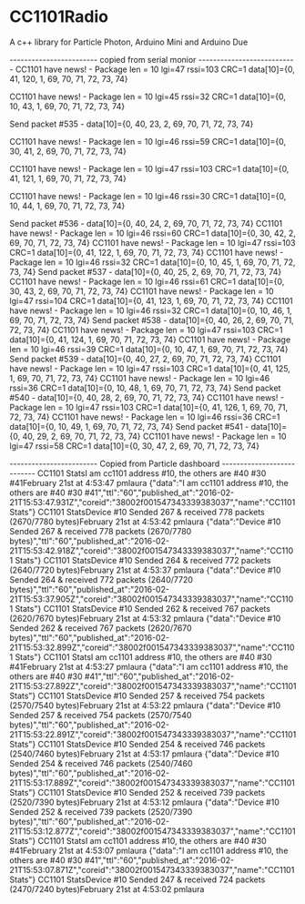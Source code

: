 # CC1101Radio
A c++ library for Particle Photon, Arduino Mini and Arduino Due


------------------------ copied from serial monior ---------------------------
CC1101 have news! - Package len = 10 lgi=47 rssi=103 CRC=1 data[10]={0, 41, 120, 1, 69, 70, 71, 72, 73, 74}

CC1101 have news! - Package len = 10 lgi=45 rssi=32 CRC=1 data[10]={0, 10, 43, 1, 69, 70, 71, 72, 73, 74}

Send packet #535 - data[10]={0, 40, 23, 2, 69, 70, 71, 72, 73, 74}

CC1101 have news! - Package len = 10 lgi=46 rssi=59 CRC=1 data[10]={0, 30, 41, 2, 69, 70, 71, 72, 73, 74}

CC1101 have news! - Package len = 10 lgi=47 rssi=103 CRC=1 data[10]={0, 41, 121, 1, 69, 70, 71, 72, 73, 74}

CC1101 have news! - Package len = 10 lgi=46 rssi=30 CRC=1 data[10]={0, 10, 44, 1, 69, 70, 71, 72, 73, 74}

Send packet #536 - data[10]={0, 40, 24, 2, 69, 70, 71, 72, 73, 74}
CC1101 have news! - Package len = 10 lgi=46 rssi=60 CRC=1 data[10]={0, 30, 42, 2, 69, 70, 71, 72, 73, 74}
CC1101 have news! - Package len = 10 lgi=47 rssi=103 CRC=1 data[10]={0, 41, 122, 1, 69, 70, 71, 72, 73, 74}
CC1101 have news! - Package len = 10 lgi=46 rssi=32 CRC=1 data[10]={0, 10, 45, 1, 69, 70, 71, 72, 73, 74}
Send packet #537 - data[10]={0, 40, 25, 2, 69, 70, 71, 72, 73, 74}
CC1101 have news! - Package len = 10 lgi=46 rssi=61 CRC=1 data[10]={0, 30, 43, 2, 69, 70, 71, 72, 73, 74}
CC1101 have news! - Package len = 10 lgi=47 rssi=104 CRC=1 data[10]={0, 41, 123, 1, 69, 70, 71, 72, 73, 74}
CC1101 have news! - Package len = 10 lgi=46 rssi=32 CRC=1 data[10]={0, 10, 46, 1, 69, 70, 71, 72, 73, 74}
Send packet #538 - data[10]={0, 40, 26, 2, 69, 70, 71, 72, 73, 74}
CC1101 have news! - Package len = 10 lgi=47 rssi=103 CRC=1 data[10]={0, 41, 124, 1, 69, 70, 71, 72, 73, 74}
CC1101 have news! - Package len = 10 lgi=46 rssi=39 CRC=1 data[10]={0, 10, 47, 1, 69, 70, 71, 72, 73, 74}
Send packet #539 - data[10]={0, 40, 27, 2, 69, 70, 71, 72, 73, 74}
CC1101 have news! - Package len = 10 lgi=47 rssi=103 CRC=1 data[10]={0, 41, 125, 1, 69, 70, 71, 72, 73, 74}
CC1101 have news! - Package len = 10 lgi=46 rssi=36 CRC=1 data[10]={0, 10, 48, 1, 69, 70, 71, 72, 73, 74}
Send packet #540 - data[10]={0, 40, 28, 2, 69, 70, 71, 72, 73, 74}
CC1101 have news! - Package len = 10 lgi=47 rssi=103 CRC=1 data[10]={0, 41, 126, 1, 69, 70, 71, 72, 73, 74}
CC1101 have news! - Package len = 10 lgi=46 rssi=36 CRC=1 data[10]={0, 10, 49, 1, 69, 70, 71, 72, 73, 74}
Send packet #541 - data[10]={0, 40, 29, 2, 69, 70, 71, 72, 73, 74}
CC1101 have news! - Package len = 10 lgi=47 rssi=58 CRC=1 data[10]={0, 30, 47, 2, 69, 70, 71, 72, 73, 74}



------------------------ Copied from Particle dashboard ---------------------------
CC1101 StatsI am cc1101 address #10, the others are #40 #30 #41February 21st at 4:53:47 pmlaura
{"data":"I am cc1101 address #10, the others are #40 #30 #41","ttl":"60","published_at":"2016-02-21T15:53:47.931Z","coreid":"38002f001547343339383037","name":"CC1101 Stats"}
CC1101 StatsDevice #10 Sended 267 & received 778 packets (2670/7780 bytes)February 21st at 4:53:42 pmlaura
{"data":"Device #10 Sended 267 & received 778 packets (2670/7780 bytes)","ttl":"60","published_at":"2016-02-21T15:53:42.918Z","coreid":"38002f001547343339383037","name":"CC1101 Stats"}
CC1101 StatsDevice #10 Sended 264 & received 772 packets (2640/7720 bytes)February 21st at 4:53:37 pmlaura
{"data":"Device #10 Sended 264 & received 772 packets (2640/7720 bytes)","ttl":"60","published_at":"2016-02-21T15:53:37.905Z","coreid":"38002f001547343339383037","name":"CC1101 Stats"}
CC1101 StatsDevice #10 Sended 262 & received 767 packets (2620/7670 bytes)February 21st at 4:53:32 pmlaura
{"data":"Device #10 Sended 262 & received 767 packets (2620/7670 bytes)","ttl":"60","published_at":"2016-02-21T15:53:32.899Z","coreid":"38002f001547343339383037","name":"CC1101 Stats"}
CC1101 StatsI am cc1101 address #10, the others are #40 #30 #41February 21st at 4:53:27 pmlaura
{"data":"I am cc1101 address #10, the others are #40 #30 #41","ttl":"60","published_at":"2016-02-21T15:53:27.892Z","coreid":"38002f001547343339383037","name":"CC1101 Stats"}
CC1101 StatsDevice #10 Sended 257 & received 754 packets (2570/7540 bytes)February 21st at 4:53:22 pmlaura
{"data":"Device #10 Sended 257 & received 754 packets (2570/7540 bytes)","ttl":"60","published_at":"2016-02-21T15:53:22.891Z","coreid":"38002f001547343339383037","name":"CC1101 Stats"}
CC1101 StatsDevice #10 Sended 254 & received 746 packets (2540/7460 bytes)February 21st at 4:53:17 pmlaura
{"data":"Device #10 Sended 254 & received 746 packets (2540/7460 bytes)","ttl":"60","published_at":"2016-02-21T15:53:17.889Z","coreid":"38002f001547343339383037","name":"CC1101 Stats"}
CC1101 StatsDevice #10 Sended 252 & received 739 packets (2520/7390 bytes)February 21st at 4:53:12 pmlaura
{"data":"Device #10 Sended 252 & received 739 packets (2520/7390 bytes)","ttl":"60","published_at":"2016-02-21T15:53:12.877Z","coreid":"38002f001547343339383037","name":"CC1101 Stats"}
CC1101 StatsI am cc1101 address #10, the others are #40 #30 #41February 21st at 4:53:07 pmlaura
{"data":"I am cc1101 address #10, the others are #40 #30 #41","ttl":"60","published_at":"2016-02-21T15:53:07.871Z","coreid":"38002f001547343339383037","name":"CC1101 Stats"}
CC1101 StatsDevice #10 Sended 247 & received 724 packets (2470/7240 bytes)February 21st at 4:53:02 pmlaura
